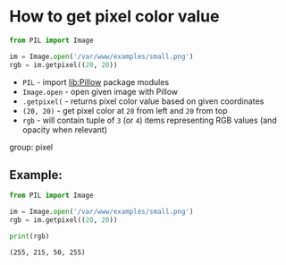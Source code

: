 # How to get pixel color value

```python
from PIL import Image

im = Image.open('/var/www/examples/small.png')
rgb = im.getpixel((20, 20))
```

- `PIL` - import [lib:Pillow](https://onelinerhub.com/python-pillow/how-to-install-python-pillow-module) package modules
- `Image.open` - open given image with Pillow
- `.getpixel(` - returns pixel color value based on given coordinates
- `(20, 20)` - get pixel color at `20` from left and `20` from top
- `rgb` - will contain tuple of `3` (or `4`) items representing RGB values (and opacity when relevant)

group: pixel

## Example: 
```python
from PIL import Image

im = Image.open('/var/www/examples/small.png')
rgb = im.getpixel((20, 20))

print(rgb)
```
```
(255, 215, 50, 255)

```

